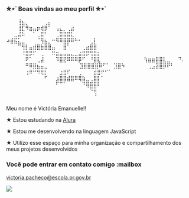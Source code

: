 ### ✮⋆˙ Boas vindas ao meu perfil ✮⋆˙
⠀⠀⠀⢸⣦⡀⠀⠀⠀⠀⢀⡄⠀⠀⠀⠀⠀⠀⠀⠀⠀⠀⠀⠀⠀⠀⠀⠀⠀⠀⠀
⠀⠀⠀⢸⣏⠻⣶⣤⡶⢾⡿⠁⠀⢠⣄⡀⢀⣴⠀⠀⠀⠀⠀⠀⠀⠀⠀⠀⠀⠀⠀
⠀⠀⣀⣼⠷⠀⠀⠁⢀⣿⠃⠀⠀⢀⣿⣿⣿⣇⠀⠀⠀⠀⠀⠀⠀⠀⠀⠀⠀⠀⠀
⠴⣾⣯⣅⣀⠀⠀⠀⠈⢻⣦⡀⠒⠻⠿⣿⡿⠿⠓⠂⠀⠀⢀⡇⠀⠀⠀⠀⠀⠀⠀
⠀⠀⠀⠉⢻⡇⣤⣾⣿⣷⣿⣿⣤⠀⠀⣿⠁⠀⠀⠀⢀⣴⣿⣿⠀⠀⠀⠀⠀⠀⠀
⠀⠀⠀⠀⠸⣿⡿⠏⠀⢀⠀⠀⠿⣶⣤⣤⣤⣄⣀⣴⣿⡿⢻⣿⡆⠀⠀⠀⠀⠀⠀
⠀⠀⠀⠀⠀⠟⠁⠀⢀⣼⠀⠀⠀⠹⣿⣟⠿⠿⠿⡿⠋⠀⠘⣿⣇⠀⠀⠀⠀⠀⠀
⠀⠀⠀⠀⠀⢳⣶⣶⣿⣿⣇⣀⠀⠀⠙.      ⠀⠀⠀⠀⠀⠛⠿⣿⣦⣤⣀⠀⠀
⠀⠀⠀⠀⠀⠀⣹⣿⣿⣿⣿⠿⠋⠁⠀⣹⣿⠳⠀⠀⠀⠀⠀⠀⢀⣠⣽⣿⡿⠟⠃
⠀⠀⠀⠀⠀⢰⠿⠛⠻⢿⡇⠀⠀⠀⣰⣿⠏⠀⠀⢀⠀⠀⠀⣾⣿⠟⠋⠁⠀⠀⠀
⠀⠀⠀⠀⠀⠀⠀⠀⠀⠀⠋⠀⠀⣰⣿⣿⣾⣿⠿⢿⣷⣀⢀⣿⡇⠁⠀⠀⠀⠀⠀
⠀⠀⠀⠀⠀⠀⠀⠀⠀⠀⠀⠀⠀⠋⠉⠁⠀⠀⠀⠀⠙⢿⣿⣿⠇⠀⠀⠀⠀⠀⠀
⠀⠀⠀⠀⠀⠀⠀⠀⠀⠀⠀⠀⠀⠀⠀⠀⠀⠀⠀⠀⠀⠀⠙⢿⠀⠀⠀⠀⠀⠀⠀
⠀⠀⠀⠀⠀⠀⠀⠀⠀⠀⠀⠀⠀⠀⠀⠀⠀⠀⠀⠀⠀⠀⠀⠈⠀⠀⠀⠀⠀⠀⠀

Meu nome é Victória Emanuelle!!

★ Estou estudando na [Alura](https://www.alura.com.br)

★ Estou me desenvolvendo na linguagem JavaScript

★ Utilizo esse espaço para minha organização e compartilhamento dos meus projetos desenvolvidos

### Você pode entrar em contato comigo :mailbox

victoria.pacheco@escola.pr.gov.br

![](https://media.tenor.com/mNg8W00ioAIAAAAC/osaki-nana-eyes.gif)

